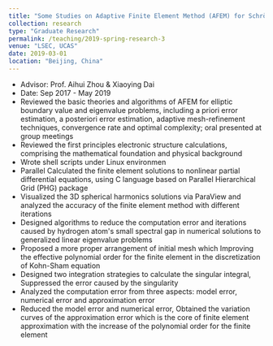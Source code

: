 ```yaml
---
title: "Some Studies on Adaptive Finite Element Method (AFEM) for Schrödinger Equation of Hydrogen Atom"
collection: research
type: "Graduate Research"
permalink: /teaching/2019-spring-research-3
venue: "LSEC, UCAS"
date: 2019-03-01
location: "Beijing, China"
---
```

* Advisor: Prof. Aihui Zhou & Xiaoying Dai 
* Date: Sep 2017 - May 2019
* Reviewed the basic theories and algorithms of AFEM for elliptic boundary value and eigenvalue problems, including a priori error estimation, a posteriori error estimation, adaptive mesh-refinement techniques, convergence rate and optimal complexity; oral presented at group meetings
* Reviewed the first principles electronic structure calculations, comprising the mathematical foundation and physical background
* Wrote shell scripts under Linux environmen
* Parallel Calculated the finite element solutions to nonlinear partial differential equations, using C language based on Parallel Hierarchical Grid (PHG) package 
* Visualized the 3D spherical harmonics solutions via ParaView and analyzed the accuracy of the finite element method with different iterations
* Designed algorithms to reduce the computation error and iterations caused by hydrogen atom's small spectral gap in numerical solutions to generalized linear eigenvalue problems
* Proposed a more proper arrangement of initial mesh which Improving the effective polynomial order for the finite element in the discretization of Kohn-Sham equation
* Designed two integration strategies to calculate the singular integral, Suppressed the error caused by the singularity
* Analyzed the computation error from three aspects: model error, numerical error and approximation error 
* Reduced the model error and numerical error,  Obtained  the variation curves of the approximation error which is the core of finite element approximation with the increase of the polynomial order for the finite element
